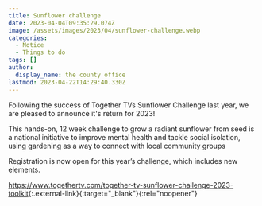 ```yaml
---
title: Sunflower challenge
date: 2023-04-04T09:35:29.074Z
image: /assets/images/2023/04/sunflower-challenge.webp
categories:
  - Notice
  - Things to do
tags: []
author:
  display_name: the county office
lastmod: 2023-04-22T14:29:40.330Z
---
```

Following the success of Together TVs Sunflower Challenge last year, we are pleased to announce it's return for 2023!  

This hands-on, 12 week challenge to grow a radiant sunflower from seed is a national initiative to improve mental health and tackle social isolation, using gardening as a way to connect with local community groups

Registration is now open for this year’s challenge, which includes new elements.

<https://www.togethertv.com/together-tv-sunflower-challenge-2023-toolkit>{:.external-link}{:target="_blank"}{:rel="noopener"}
